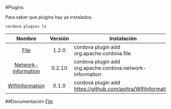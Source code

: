 #Plugins

Para saber que plugins hay ya instalados.

    cordova plugins ls


|   Nombre	                                                                        | Versión | Instalación                                                  |
|:-:                                                                                |:-:      |---                                                           |
|[File](https://github.com/apache/cordova-plugin-file)                              |  1.2.0  | cordova plugin add org.apache.cordova.file                   |
|[Network-information](https://github.com/apache/cordova-plugin-network-information)| 0.2.10  | cordova plugin add org.apache.cordova.network-information    |
|[WifiInformation](https://github.com/aoltra/WifiInformation)                       |  0.1.0  | cordova plugin add https://github.com/aoltra/WifiInformation |


##Documentación
[File](http://www.html5rocks.com/en/tutorials/file/filesystem/)
